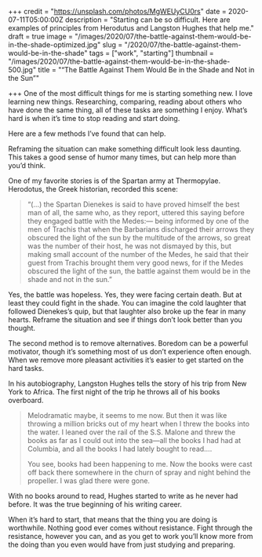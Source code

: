+++
credit = "https://unsplash.com/photos/MgWEUyCU0rs"
date = 2020-07-11T05:00:00Z
description = "Starting can be so difficult. Here are examples of principles from Herodutus and Langston Hughes that help me."
draft = true
image = "/images/2020/07/the-battle-against-them-would-be-in-the-shade-optimized.jpg"
slug = "/2020/07/the-battle-against-them-would-be-in-the-shade"
tags = ["work", "starting"]
thumbnail = "/images/2020/07/the-battle-against-them-would-be-in-the-shade-500.jpg"
title = "“The Battle Against Them Would Be in the Shade and Not in the Sun”"

+++
One of the most difficult things for me is starting something new. I love learning new things. Researching, comparing, reading about others who have done the same thing, all of these tasks are something I enjoy. What’s hard is when it’s time to stop reading and start doing.

Here are a few methods I’ve found that can help.

<!--more-->

Reframing the situation can make something difficult look less daunting. This takes a good sense of humor many times, but can help more than you’d think.

One of my favorite stories is of the Spartan army at Thermopylae. Herodotus, the Greek historian, recorded this scene:

> “(…) the Spartan Dienekes is said to have proved himself the best man of all, the same who, as they report, uttered this saying before they engaged battle with the Medes:— being informed by one of the men of Trachis that when the Barbarians discharged their arrows they obscured the light of the sun by the multitude of the arrows, so great was the number of their host, he was not dismayed by this, but making small account of the number of the Medes, he said that their guest from Trachis brought them very good news, for if the Medes obscured the light of the sun, the battle against them would be in the shade and not in the sun.”

Yes, the battle was hopeless. Yes, they were facing certain death. But at least they could fight in the shade. You can imagine the cold laughter that followed Dienekes’s quip, but that laughter also broke up the fear in many hearts. Reframe the situation and see if things don’t look better than you thought.

The second method is to remove alternatives. Boredom can be a powerful motivator, though it’s something most of us don’t experience often enough. When we remove more pleasant activities it’s easier to get started on the hard tasks.

In his autobiography, Langston Hughes tells the story of his trip from New York to Africa. The first night of the trip he throws all of his books overboard.

> Melodramatic maybe, it seems to me now. But then it was like throwing a million bricks out of my heart when I threw the books into the water. I leaned over the rail of the S.S. Malone and threw the books as far as I could out into the sea—all the books I had had at Columbia, and all the books I had lately bought to read….
>
> You see, books had been happening to me. Now the books were cast off back there somewhere in the churn of spray and night behind the propeller. I was glad there were gone.

With no books around to read, Hughes started to write as he never had before. It was the true beginning of his writing career.

When it’s hard to start, that means that the thing you are doing is worthwhile. Nothing good ever comes without resistance. Fight through the resistance, however you can, and as you get to work you’ll know more from the doing than you even would have from just studying and preparing.
